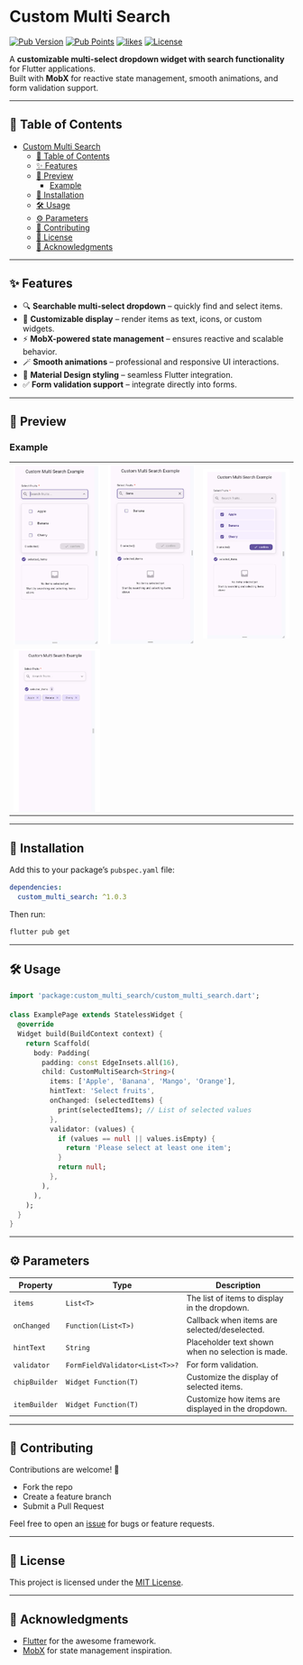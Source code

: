 # Custom Multi Search

[![Pub Version](https://img.shields.io/pub/v/custom_multi_search.svg)](https://pub.dev/packages/custom_multi_search)
[![Pub Points](https://img.shields.io/pub/points/custom_multi_search)](https://pub.dev/packages/custom_multi_search/score)
[![likes](https://img.shields.io/pub/likes/custom_multi_search)](https://pub.dev/packages/custom_multi_search/score)
[![License](https://img.shields.io/github/license/pavan-kumar-mannem/selestro.svg)](LICENSE)

A **customizable multi-select dropdown widget with search functionality** for Flutter applications.  
Built with **MobX** for reactive state management, smooth animations, and form validation support.

---

## 📖 Table of Contents
- [Custom Multi Search](#custom-multi-search)
  - [📖 Table of Contents](#-table-of-contents)
  - [✨ Features](#-features)
  - [📸 Preview](#-preview)
    - [Example](#example)
  - [🚀 Installation](#-installation)
  - [🛠 Usage](#-usage)
  - [⚙️ Parameters](#️-parameters)
  - [🤝 Contributing](#-contributing)
  - [📜 License](#-license)
  - [🙌 Acknowledgments](#-acknowledgments)

---

## ✨ Features

- 🔍 **Searchable multi-select dropdown** – quickly find and select items.
- 🎨 **Customizable display** – render items as text, icons, or custom widgets.
- ⚡ **MobX-powered state management** – ensures reactive and scalable behavior.
- 🪄 **Smooth animations** – professional and responsive UI interactions.
- 📱 **Material Design styling** – seamless Flutter integration.
- ✅ **Form validation support** – integrate directly into forms.

---

## 📸 Preview

### Example

|                                                   |                                                   |                                                   |
| ------------------------------------------------- | ------------------------------------------------- | ------------------------------------------------- |
| <img src="screenshots/image.png" width="220"/>    | <img src="screenshots/image(1).png" width="220"/> | <img src="screenshots/image(2).png" width="220"/> |
| <img src="screenshots/image(3).png" width="220"/> |                                                   |                                                   |


---

## 🚀 Installation

Add this to your package’s `pubspec.yaml` file:

```yaml
dependencies:
  custom_multi_search: ^1.0.3
```

Then run:

```sh
flutter pub get
```

---

## 🛠 Usage

```dart
import 'package:custom_multi_search/custom_multi_search.dart';

class ExamplePage extends StatelessWidget {
  @override
  Widget build(BuildContext context) {
    return Scaffold(
      body: Padding(
        padding: const EdgeInsets.all(16),
        child: CustomMultiSearch<String>(
          items: ['Apple', 'Banana', 'Mango', 'Orange'],
          hintText: 'Select fruits',
          onChanged: (selectedItems) {
            print(selectedItems); // List of selected values
          },
          validator: (values) {
            if (values == null || values.isEmpty) {
              return 'Please select at least one item';
            }
            return null;
          },
        ),
      ),
    );
  }
}
```

---

## ⚙️ Parameters

| Property      | Type                           | Description                                        |
| ------------- | ------------------------------ | -------------------------------------------------- |
| `items`       | `List<T>`                      | The list of items to display in the dropdown.      |
| `onChanged`   | `Function(List<T>)`            | Callback when items are selected/deselected.       |
| `hintText`    | `String`                       | Placeholder text shown when no selection is made.  |
| `validator`   | `FormFieldValidator<List<T>>?` | For form validation.                               |
| `chipBuilder` | `Widget Function(T)`           | Customize the display of selected items.           |
| `itemBuilder` | `Widget Function(T)`           | Customize how items are displayed in the dropdown. |

---

## 🤝 Contributing

Contributions are welcome! 🎉  
- Fork the repo  
- Create a feature branch  
- Submit a Pull Request  

Feel free to open an [issue](../../issues) for bugs or feature requests.

---

## 📜 License

This project is licensed under the [MIT License](LICENSE).

---

## 🙌 Acknowledgments

- [Flutter](https://flutter.dev) for the awesome framework.  
- [MobX](https://pub.dev/packages/mobx) for state management inspiration.  